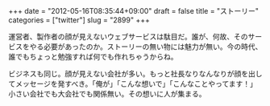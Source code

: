 +++
date = "2012-05-16T08:35:44+09:00"
draft = false
title = "ストーリー"
categories = ["twitter"]
slug = "2899"
+++

運営者、製作者の顔が見えないウェブサービスは駄目だ。誰が、何故、そのサービスをやる必要があったのか。ストーリーの無い物には魅力が無い。今の時代、誰でもちょっと勉強すれば何でも作れちゃうからね。

ビジネスも同じ。顔が見えない会社が多い。もっと社長なりなんなりが顔を出してメッセージを発すべき。「俺が」「こんな想いで」「こんなことやってます！」小さい会社でも大会社でも関係無い。その想いに人が集まる。
